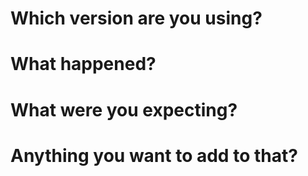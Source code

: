 # Which version are you using?

# What happened?

# What were you expecting?

# Anything you want to add to that?

